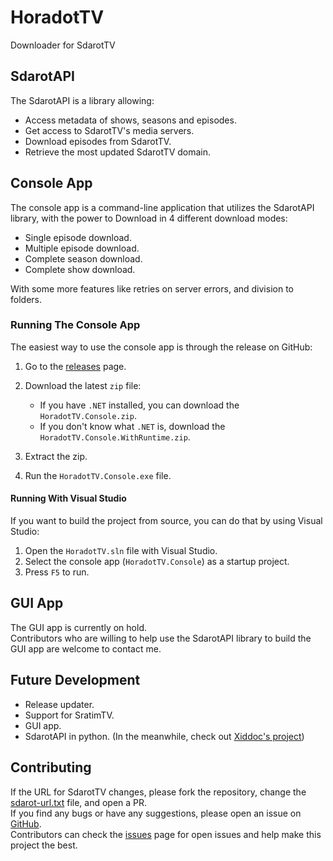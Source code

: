 # HoradotTV

Downloader for SdarotTV

## SdarotAPI

The SdarotAPI is a library allowing:

- Access metadata of shows, seasons and episodes.
- Get access to SdarotTV's media servers.
- Download episodes from SdarotTV.
- Retrieve the most updated SdarotTV domain.

## Console App

The console app is a command-line application that utilizes the SdarotAPI library, with the power to Download in 4 different download modes:

- Single episode download.
- Multiple episode download.
- Complete season download.
- Complete show download.

With some more features like retries on server errors, and division to folders.

### Running The Console App

The easiest way to use the console app is through the release on GitHub:

1. Go to the [releases](https://github.com/yairp03/HoradotTV/releases) page.

2. Download the latest `zip` file:
    - If you have `.NET` installed, you can download the `HoradotTV.Console.zip`.
    - If you don't know what `.NET` is, download the `HoradotTV.Console.WithRuntime.zip`.

3. Extract the zip.

4. Run the `HoradotTV.Console.exe` file.

#### Running With Visual Studio

If you want to build the project from source, you can do that by using Visual Studio:

1. Open the `HoradotTV.sln` file with Visual Studio.
2. Select the console app (`HoradotTV.Console`) as a startup project.
3. Press `F5` to run.

## GUI App

The GUI app is currently on hold.  
Contributors who are willing to help use the SdarotAPI library to build the GUI app are welcome to contact me.

## Future Development

- Release updater.
- Support for SratimTV.
- GUI app.
- SdarotAPI in python. (In the meanwhile, check out [Xiddoc's project](https://github.com/Xiddoc/PySdarot))

## Contributing

If the URL for SdarotTV changes, please fork the repository, change the [sdarot-url.txt](https://github.com/yairp03/HoradotTV/blob/master/Resources/sdarot-url.txt) file, and open a PR.  
If you find any bugs or have any suggestions, please open an issue on [GitHub](https://github.com/yairp03/HoradotTV/issues).  
Contributors can check the [issues](https://github.com/yairp03/HoradotTV/issues) page for open issues and help make this project the best.
